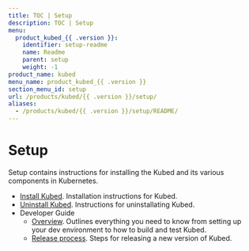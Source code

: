 ```yaml
---
title: TOC | Setup
description: TOC | Setup
menu:
  product_kubed_{{ .version }}:
    identifier: setup-readme
    name: Readme
    parent: setup
    weight: -1
product_name: kubed
menu_name: product_kubed_{{ .version }}
section_menu_id: setup
url: /products/kubed/{{ .version }}/setup/
aliases:
  - /products/kubed/{{ .version }}/setup/README/
---
```


# Setup

Setup contains instructions for installing the Kubed and its various components in Kubernetes.

- [Install Kubed](/docs/setup/install.md). Installation instructions for Kubed.
- [Uninstall Kubed](/docs/setup/uninstall.md). Instructions for uninstallating Kubed.
- Developer Guide
  - [Overview](/docs/setup/developer-guide/overview.md). Outlines everything you need to know from setting up your dev environment to how to build and test Kubed.
  - [Release process](/docs/setup/developer-guide/release.md). Steps for releasing a new version of Kubed.
